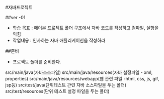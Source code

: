 #자바프로젝트

##ver -01
 - 학습 목표 : 메이븐 프로젝트 폴더 구조에서 자바 코드를 작성하고 컴파일, 실행을 익힘
 - 작업내용 : 인사하는 자바 애플리케이션을 작성하라
 
##준비

- 프로젝트 폴더를 준비한다.

src/main/java(자바소스파일)
src/main/java/resources(자바 설정파일 - xml, properties)
src/main/java/resources/webapp(웹 관련 파일 -html, css, js, gif, jsp등)
src/test/java(단위테스트 관련 자바 소스파일을 두는 폴더)
src/test/resources(단위 테스트 설정 파일을 두는 폴더)
